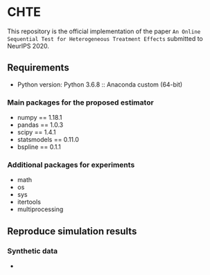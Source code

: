 # CHTE
This repository is the official implementation of the paper `An Online Sequential Test for Heterogeneous Treatment Effects` submitted to NeurIPS 2020. 

## Requirements
- Python version: Python 3.6.8 :: Anaconda custom (64-bit)
### Main packages for the proposed estimator
- numpy == 1.18.1
- pandas == 1.0.3
- scipy == 1.4.1
- statsmodels == 0.11.0
- bspline == 0.1.1
### Additional packages for experiments
- math
- os
- sys
- itertools
- multiprocessing

## Reproduce simulation results
### Synthetic data
- 
